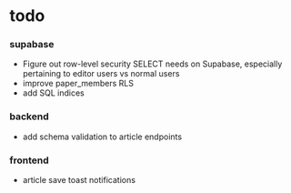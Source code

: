 # todo

### supabase
- Figure out row-level security SELECT needs on Supabase, especially pertaining to editor users vs normal users
- improve paper_members RLS
- add SQL indices

### backend
- add schema validation to article endpoints

### frontend
- article save toast notifications 

